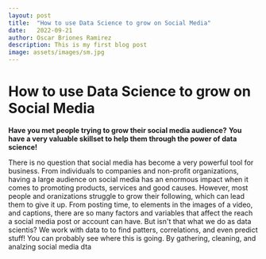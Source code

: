 ```yaml
---
layout: post
title:  "How to use Data Science to grow on Social Media"
date:   2022-09-21
author: Oscar Briones Ramirez
description: This is my first blog post
image: assets/images/sm.jpg
---
```


# How to use Data Science to grow on Social Media

**Have you met people trying to grow their social media audience?**
**You have a very valuable skillset to help them through the power of data science!**


There is no question that social media has become a very powerful tool for business. From individuals to companies and non-profit organizations, having a large audience on social media has an enormous impact when it comes to promoting products, services and good causes. However, most people and oranizations struggle to grow their following, which can lead them to give it up.  From posting time, to elements in the images of a video, and captions, there are so many factors and variables that affect the reach a social media post or account can have. But isn't that what we do as data scientis? We work with data to to find patters, correlations, and even predict stuff! You can probably see where this is going. By gathering, cleaning, and analzing social media dta
